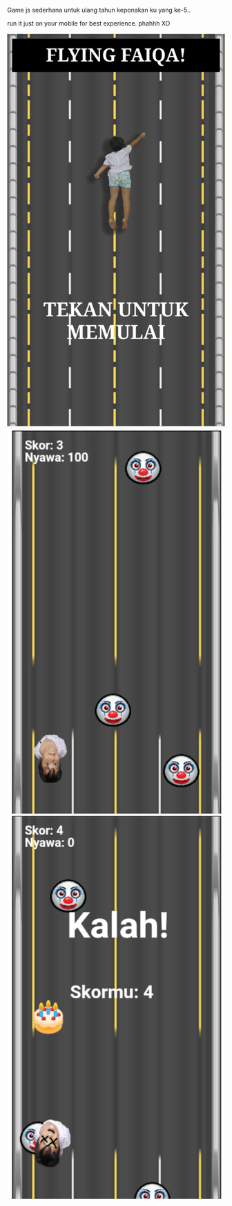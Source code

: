 Game js sederhana untuk ulang tahun keponakan ku yang ke-5..

run it just on your mobile for best experience. phahhh XO

![](./docs/1.png)
![](./docs/2.png)
![](./docs/3.png)
